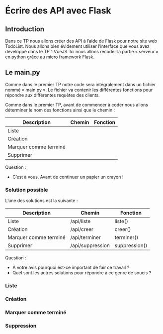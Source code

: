 # Écrire des API avec Flask

## Introduction

Dans ce TP nous allons créer des API à l’aide de Flask pour notre site web TodoList. Nous allons bien évidement utiliser l’interface que vous avez développé dans le TP 1 VueJS. Ici nous allons recoder la partie « serveur » en python grâce au micro framework Flask.

## Le main.py

Comme dans le premier TP notre code sera intégralement dans un fichier nommé « main.py ». Le fichier va contenir les différentes fonctions pour répondre aux différentes requêtes des clients.

Comme dans le premier TP, avant de commencer à coder nous allons déterminer le nom des fonctions ainsi que le chemin :

| Description           | Chemin | Fonction |
|-----------------------|--------|----------|
| Liste                 |        |          |
| Création              |        |          |
| Marquer comme terminé |        |          |
| Supprimer             |        |          |

Question :

- C’est à vous, Avant de continuer un papier un crayon !

### Solution possible

L’une des solutions est la suivante :

| Description           | Chemin           | Fonction      |
|-----------------------|------------------|---------------|
| Liste                 | /api/liste       | liste()       |
| Création              | /api/creer       | creer()       |
| Marquer comme terminé | /api/terminer    | terminer()    |
| Supprimer             | /api/suppression | suppression() |

Question :

- À votre avis pourquoi est-ce important de fair ce travail ?
- Quel sont les autres solutions pour répondre à ce genre de soucis ?

### Liste

### Création

### Marquer comme terminé

### Suppression